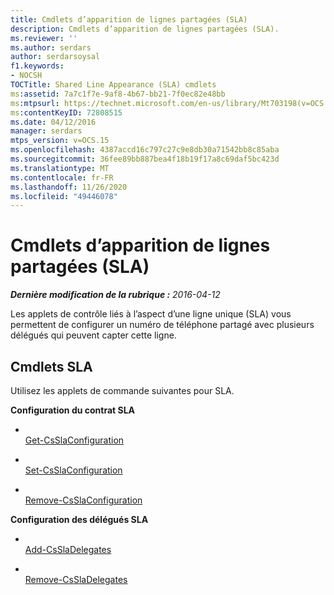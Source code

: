 ```yaml
---
title: Cmdlets d’apparition de lignes partagées (SLA)
description: Cmdlets d’apparition de lignes partagées (SLA).
ms.reviewer: ''
ms.author: serdars
author: serdarsoysal
f1.keywords:
- NOCSH
TOCTitle: Shared Line Appearance (SLA) cmdlets
ms:assetid: 7a7c1f7e-9af8-4b67-bb21-7f0ec82e48bb
ms:mtpsurl: https://technet.microsoft.com/en-us/library/Mt703198(v=OCS.15)
ms:contentKeyID: 72808515
ms.date: 04/12/2016
manager: serdars
mtps_version: v=OCS.15
ms.openlocfilehash: 4387accd16c797c27c9e8db30a71542bb8c85aba
ms.sourcegitcommit: 36fee89bb887bea4f18b19f17a8c69daf5bc423d
ms.translationtype: MT
ms.contentlocale: fr-FR
ms.lasthandoff: 11/26/2020
ms.locfileid: "49446078"
---
```

# <a name="shared-line-appearance-sla-cmdlets"></a>Cmdlets d’apparition de lignes partagées (SLA)

<div data-xmlns="http://www.w3.org/1999/xhtml">

<div class="topic" data-xmlns="http://www.w3.org/1999/xhtml" data-msxsl="urn:schemas-microsoft-com:xslt" data-cs="https://msdn.microsoft.com/">

<div data-asp="https://msdn2.microsoft.com/asp">



</div>

<div id="mainSection">

<div id="mainBody">

<span> </span>

_**Dernière modification de la rubrique :** 2016-04-12_

Les applets de contrôle liés à l’aspect d’une ligne unique (SLA) vous permettent de configurer un numéro de téléphone partagé avec plusieurs délégués qui peuvent capter cette ligne.

<div>

## <a name="sla-cmdlets"></a>Cmdlets SLA

Utilisez les applets de commande suivantes pour SLA.

**Configuration du contrat SLA**

  - <span></span>  
    [Get-CsSlaConfiguration](https://technet.microsoft.com/library/Mt703200(v=OCS.15))

  - <span></span>  
    [Set-CsSlaConfiguration](https://technet.microsoft.com/library/Mt703202(v=OCS.15))

  - <span></span>  
    [Remove-CsSlaConfiguration](https://technet.microsoft.com/library/Mt703201(v=OCS.15))

**Configuration des délégués SLA**

  - <span></span>  
    [Add-CsSlaDelegates](https://technet.microsoft.com/library/Mt703199(v=OCS.15))

  - <span></span>  
    [Remove-CsSlaDelegates](https://technet.microsoft.com/library/Mt703203(v=OCS.15))

</div>

</div>

<span> </span>

</div>

</div>

</div>

